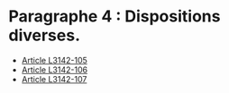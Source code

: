 # Paragraphe 4 : Dispositions diverses.

* [Article L3142-105](./LEGIARTI000018765150.md)
* [Article L3142-106](./LEGIARTI000018765148.md)
* [Article L3142-107](./LEGIARTI000018765146.md)
